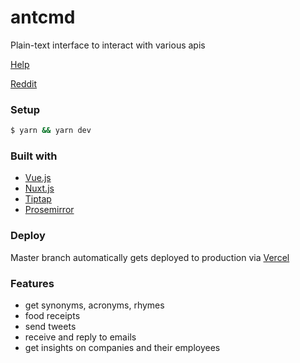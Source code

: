 # antcmd

Plain-text interface to interact with various apis

[Help](https://antglobe.now.sh/21)

[Reddit](https://www.reddit.com/r/AntCMD/)

### Setup

```bash
$ yarn && yarn dev
```

### Built with
- [Vue.js](https://vuejs.org/)
- [Nuxt.js](https://nuxtjs.org)
- [Tiptap](https://tiptap.scrumpy.io/)
- [Prosemirror](https://prosemirror.net/)

### Deploy

Master branch automatically gets deployed to production via [Vercel](https://vercel.com/)

### Features

- get synonyms, acronyms, rhymes
- food receipts
- send tweets
- receive and reply to emails
- get insights on companies and their employees
